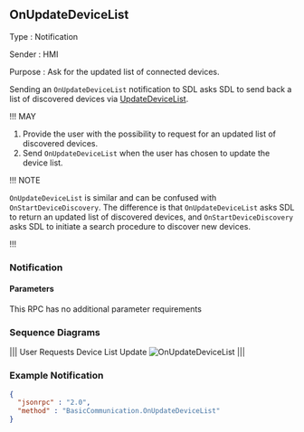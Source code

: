 ## OnUpdateDeviceList

Type
: Notification

Sender
: HMI

Purpose
: Ask for the updated list of connected devices.

Sending an `OnUpdateDeviceList` notification to SDL asks SDL to send back a list of discovered devices via [UpdateDeviceList](../updatedevicelist).

!!! MAY

  1. Provide the user with the possibility to request for an updated list of discovered devices.
  2. Send `OnUpdateDeviceList` when the user has chosen to update the device list.

!!! NOTE

`OnUpdateDeviceList` is similar and can be confused with `OnStartDeviceDiscovery`. The difference is that `OnUpdateDeviceList` asks SDL to return an updated list of discovered devices, and `OnStartDeviceDiscovery` asks SDL to initiate a search procedure to discover new devices.

!!!

### Notification

#### Parameters

This RPC has no additional parameter requirements

### Sequence Diagrams
|||
User Requests Device List Update
![OnUpdateDeviceList](./assets/OnUpdateDeviceList.png)
|||

### Example Notification
```json
{
  "jsonrpc" : "2.0",
  "method" : "BasicCommunication.OnUpdateDeviceList"
}
```
